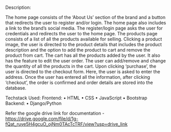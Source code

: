 Description: 

The home page consists of the ‘About Us’ section of the brand and a button that redirects the user to register and/or login. The home page also includes a link to the brand’s social media.
The register/login page asks the user for credentials and redirects the user to the home page.
The products page consists of a list of all the products available for selling. Clicking a product image, the user is directed to the product details that includes the product description and the option to add the product to cart and remove the product from cart.
The cart has all the products added by the user. It also has the feature to edit the user order.
The user can add/remove and change the quantity of all the products in the cart. Upon clicking ‘purchase’, the user is directed to the checkout form. Here, the user is asked to enter the address. Once the user has entered all the information, after clicking ‘checkout’, the order is confirmed and order details are stored into the database.

Techstack Used:
Frontend:
•   	HTML
•   	CSS
•   	JavaScript
•   	Bootstrap
Backend:
•   	Django/Python

Refer the google drive link for documentation - https://drive.google.com/file/d/1g-fQat_ruye5H4gcuO_ojNm0TAcTcTRF/view?usp=drive_link
